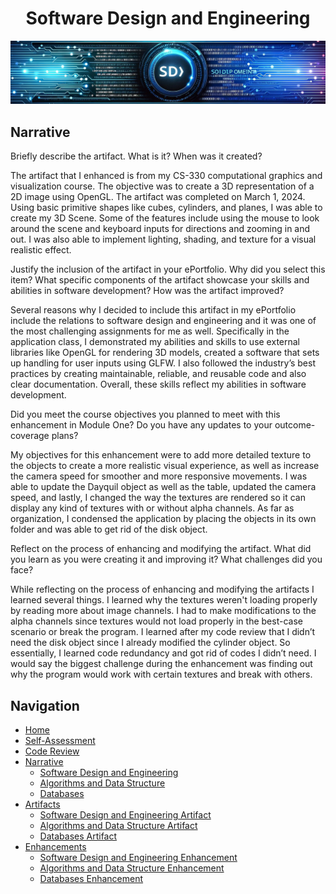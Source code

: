 <h1 align="center">Software Design and Engineering</h1>
<p align="center">
  <img src="SDB.JPG" alt="Software Design and Engineering Banner">
</p>

## Narrative
Briefly describe the artifact. What is it? When was it created?  

The artifact that I enhanced is from my CS-330 computational graphics and visualization course. The objective was to create a 3D representation of a 2D image using OpenGL.  The artifact was completed on March 1, 2024.  Using basic primitive shapes like cubes, cylinders, and planes, I was able to create my 3D Scene.  Some of the features include using the mouse to look around the scene and keyboard inputs for directions and zooming in and out.  I was also able to implement lighting, shading, and texture for a visual realistic effect. 

Justify the inclusion of the artifact in your ePortfolio. Why did you select this item? What specific components of the artifact showcase your skills and abilities in software development? How was the artifact improved?  

Several reasons why I decided to include this artifact in my ePortfolio include the relations to software design and engineering and it was one of the most challenging assignments for me as well.  Specifically in the application class, I demonstrated my abilities and skills to use external libraries like OpenGL for rendering 3D models, created a software that sets up handling for user inputs using GLFW.  I also followed the industry’s best practices by creating maintainable, reliable, and reusable code and also clear documentation.  Overall, these skills reflect my abilities in software development.

Did you meet the course objectives you planned to meet with this enhancement in Module One? Do you have any updates to your outcome-coverage plans?  

My objectives for this enhancement were to add more detailed texture to the objects to create a more realistic visual experience, as well as increase the camera speed for smoother and more responsive movements.  I was able to update the Dayquil object as well as the table, updated the camera speed, and lastly, I changed the way the textures are rendered so it can display any kind of textures with or without alpha channels.  As far as organization, I condensed the application by placing the objects in its own folder and was able to get rid of the disk object.
 
Reflect on the process of enhancing and modifying the artifact. What did you learn as you were creating it and improving it? What challenges did you face?

While reflecting on the process of enhancing and modifying the artifacts I learned several things.  I learned why the textures weren't loading properly by reading more about image channels.  I had to make modifications to the alpha channels since textures would not load properly in the best-case scenario or break the program.  I learned after my code review that I didn’t need the disk object since I already modified the cylinder object.  So essentially, I learned code redundancy and got rid of codes I didn’t need.  I would say the biggest challenge during the enhancement was finding out why the program would work with certain textures and break with others.



## Navigation

- [Home](https://paulp89.github.io/ePortfolio/)
- [Self-Assessment](https://paulp89.github.io/ePortfolio/)
- [Code Review](https://www.youtube.com/watch?v=7QCFf3crAx0)
- [Narrative]()
  - [Software Design and Engineering]( https://github.com/paulp89/ePortfolio/blob/main/Software%20Design%20and%20Engineering.md)
  - [Algorithms and Data Structure]( https://github.com/paulp89/ePortfolio/blob/main/Algorithms%20and%20Data%20Structure.md)
  - [Databases]( https://github.com/paulp89/ePortfolio/blob/main/Databases.md)
- [Artifacts](https://github.com/paulp89/ePortfolio/tree/main/Original%20Artifacts)
  - [Software Design and Engineering Artifact ]( https://github.com/paulp89/ePortfolio/tree/main/Original%20Artifacts/M7)
  - [Algorithms and Data Structure Artifact ]( https://github.com/paulp89/ePortfolio/tree/main/Original%20Artifacts/HashTable)
  - [Databases Artifact ]( https://github.com/paulp89/ePortfolio/tree/main/Original%20Artifacts/inventory_app)
- [Enhancements](https://github.com/paulp89/ePortfolio/tree/main/Enhancement)
  - [Software Design and Engineering Enhancement ]( https://github.com/paulp89/ePortfolio/tree/main/Enhancement/M7)
  - [Algorithms and Data Structure Enhancement ](https://github.com/paulp89/ePortfolio/tree/main/Enhancement/HashTable)
  - [Databases Enhancement ]( https://github.com/paulp89/ePortfolio/tree/main/Enhancement/inventory_app)

